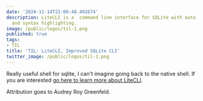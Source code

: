 ```yaml
---
date: '2024-11-14T22:00:48.492674'
description: LiteCLI is a  command line interface for SQLite with auto-completion
  and syntax highlighting.
image: /public/logos/til-1.png
published: true
tags:
- TIL
title: 'TIL: LiteCLI, Improved SQLite CLI'
twitter_image: /public/logos/til-1.png
---
```


Really useful shell for sqlite, I can't imagine going back to the native shell. If you are interested [go here to learn more about LiteCLI](https://litecli.com/).

Attribution goes to Audrey Roy Greenfeld.